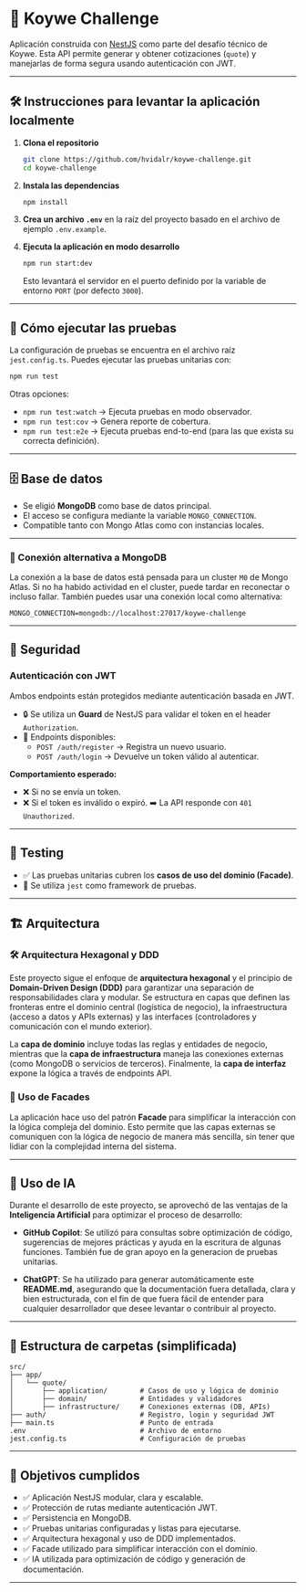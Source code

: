 # 🚀 Koywe Challenge

Aplicación construida con [NestJS](https://nestjs.com/) como parte del desafío técnico de Koywe. Esta API permite generar y obtener cotizaciones (`quote`) y manejarlas de forma segura usando autenticación con JWT.

---

## 🛠️ Instrucciones para levantar la aplicación localmente

1. **Clona el repositorio**
   ```bash
   git clone https://github.com/hvidalr/koywe-challenge.git
   cd koywe-challenge
   ```

2. **Instala las dependencias**
   ```bash
   npm install
   ```

3. **Crea un archivo `.env`** en la raíz del proyecto basado en el archivo de ejemplo `.env.example`.

4. **Ejecuta la aplicación en modo desarrollo**
   ```bash
   npm run start:dev
   ```

   Esto levantará el servidor en el puerto definido por la variable de entorno `PORT` (por defecto `3000`).

---

## 🧪 Cómo ejecutar las pruebas

La configuración de pruebas se encuentra en el archivo raíz `jest.config.ts`. Puedes ejecutar las pruebas unitarias con:

```bash
npm run test
```

Otras opciones:
- `npm run test:watch` → Ejecuta pruebas en modo observador.
- `npm run test:cov` → Genera reporte de cobertura.
- `npm run test:e2e` → Ejecuta pruebas end-to-end (para las que exista su correcta definición).

---

## 🗄️ Base de datos

- Se eligió **MongoDB** como base de datos principal.
- El acceso se configura mediante la variable `MONGO_CONNECTION`.
- Compatible tanto con Mongo Atlas como con instancias locales.

---

### 🔄 Conexión alternativa a MongoDB

La conexión a la base de datos está pensada para un cluster `M0` de Mongo Atlas. Si no ha habido actividad en el cluster, puede tardar en reconectar o incluso fallar. También puedes usar una conexión local como alternativa:

```env
MONGO_CONNECTION=mongodb://localhost:27017/koywe-challenge
```

---

## 🔐 Seguridad

### Autenticación con JWT

Ambos endpoints están protegidos mediante autenticación basada en JWT.

- 🔒 Se utiliza un **Guard** de NestJS para validar el token en el header `Authorization`.
- 🔑 Endpoints disponibles:
  - `POST /auth/register` → Registra un nuevo usuario.
  - `POST /auth/login` → Devuelve un token válido al autenticar.

**Comportamiento esperado:**
- ❌ Si no se envía un token.
- ❌ Si el token es inválido o expiró.
➡️ La API responde con `401 Unauthorized`.

---

## 🧪 Testing

- ✅ Las pruebas unitarias cubren los **casos de uso del dominio (Facade)**.
- 🧪 Se utiliza `jest` como framework de pruebas.

---

## 🏗️ Arquitectura

### 🛠️ Arquitectura Hexagonal y DDD

Este proyecto sigue el enfoque de **arquitectura hexagonal** y el principio de **Domain-Driven Design (DDD)** para garantizar una separación de responsabilidades clara y modular. Se estructura en capas que definen las fronteras entre el dominio central (logística de negocio), la infraestructura (acceso a datos y APIs externas) y las interfaces (controladores y comunicación con el mundo exterior).

La **capa de dominio** incluye todas las reglas y entidades de negocio, mientras que la **capa de infraestructura** maneja las conexiones externas (como MongoDB o servicios de terceros). Finalmente, la **capa de interfaz** expone la lógica a través de endpoints API.

### 🔑 Uso de Facades

La aplicación hace uso del patrón **Facade** para simplificar la interacción con la lógica compleja del dominio. Esto permite que las capas externas se comuniquen con la lógica de negocio de manera más sencilla, sin tener que lidiar con la complejidad interna del sistema.

---

## 🤖 Uso de IA

Durante el desarrollo de este proyecto, se aprovechó de las ventajas de la **Inteligencia Artificial** para optimizar el proceso de desarrollo:

- **GitHub Copilot**: Se utilizó para consultas sobre optimización de código, sugerencias de mejores prácticas y ayuda en la escritura de algunas funciones. También fue de gran apoyo en la generacion de pruebas unitarias.

- **ChatGPT**: Se ha utilizado para generar automáticamente este **README.md**, asegurando que la documentación fuera detallada, clara y bien estructurada, con el fin de que fuera fácil de entender para cualquier desarrollador que desee levantar o contribuir al proyecto.

---

## 📂 Estructura de carpetas (simplificada)

```
src/
├── app/
│   └── quote/
│       ├── application/        # Casos de uso y lógica de dominio
│       ├── domain/             # Entidades y validadores
│       ├── infrastructure/     # Conexiones externas (DB, APIs)
├── auth/                       # Registro, login y seguridad JWT
├── main.ts                     # Punto de entrada
.env                            # Archivo de entorno
jest.config.ts                  # Configuración de pruebas
```

---

## 🎯 Objetivos cumplidos

- ✅ Aplicación NestJS modular, clara y escalable.
- ✅ Protección de rutas mediante autenticación JWT.
- ✅ Persistencia en MongoDB.
- ✅ Pruebas unitarias configuradas y listas para ejecutarse.
- ✅ Arquitectura hexagonal y uso de DDD implementados.
- ✅ Facade utilizado para simplificar interacción con el dominio.
- ✅ IA utilizada para optimización de código y generación de documentación.

---
